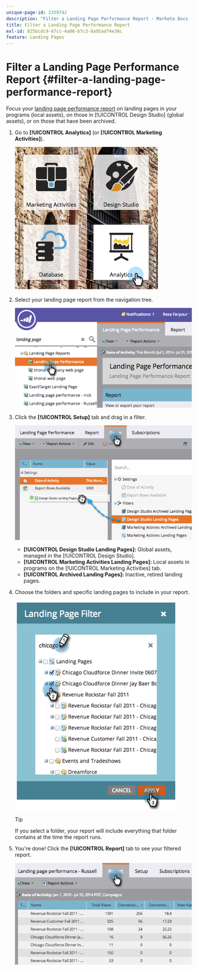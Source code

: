 ```yaml
---
unique-page-id: 2359742
description: "Filter a Landing Page Performance Report - Marketo Docs - Product Documentation"
title: Filter a Landing Page Performance Report
exl-id: 825bcdc9-67cc-4a06-b7c3-8a95ad74e30c
feature: Landing Pages
---
```

# Filter a Landing Page Performance Report {#filter-a-landing-page-performance-report}

Focus your [landing page performance report](/help/marketo/product-docs/demand-generation/landing-pages/understanding-landing-pages/landing-page-performance-report.md) on landing pages in your programs (local assets), on those in [!UICONTROL Design Studio] (global assets), or on those that have been archived.

1. Go to **[!UICONTROL Analytics]** (or **[!UICONTROL Marketing Activities]**).

   ![](assets/analyticstile.png)

1. Select your landing page report from the navigation tree.

   ![](assets/image2014-9-18-15-3a46-3a6.png)

1. Click the **[!UICONTROL Setup]** tab and drag in a filter.

   ![](assets/image2014-9-18-15-3a46-3a16.png)

    * **[!UICONTROL Design Studio Landing Pages]:** Global assets, managed in the [!UICONTROL Design Studio].
    * **[!UICONTROL Marketing Activities Landing Pages]:** Local assets in programs on the [!UICONTROL Marketing Activities] tab.
    * **[!UICONTROL Archived Landing Pages]:** Inactive, retired landing pages.

1. Choose the folders and specific landing pages to include in your report.

   ![](assets/image2014-9-18-15-3a46-3a47.png)

   >[!TIP]
   >
   >If you select a folder, your report will include everything that folder contains at the time the report runs.

1. You're done! Click the **[!UICONTROL Report]** tab to see your filtered report.

   ![](assets/image2014-9-18-15-3a47-3a21.png)
